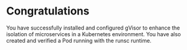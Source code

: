 # Congratulations

You have successfully installed and configured gVisor to enhance the isolation of microservices in a Kubernetes environment. You have also created and verified a Pod running with the runsc runtime.
